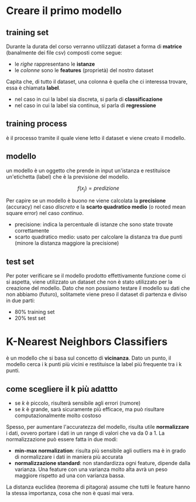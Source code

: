 # Creare il primo modello

## training set
Durante la durata del corso verranno utilizzati dataset a forma di **matrice** (banalmente dei file csv) composti come segue:
- le *righe* rappresentano le **istanze** 
- le *colonne* sono le **features** (proprietà) del nostro dataset

Capita che, di tutto il dataset, una colonna è quella che ci interessa trovare, essa è chiamata **label**.

- nel caso in cui la label sia discreta, si parla di **classificazione**
- nel caso in cui la label sia continua, si parla di **regressione**

## training process
è il processo tramite il quale viene letto il dataset e viene creato il modello.

## modello
un modello è un oggetto che prende in input un'istanza e restituisce un'etichetta (label) che è la previsione del modello.

$$
f(x_j) = predizione
$$

Per capire se un modello è buono ne viene calcolata la **precisione** (accuracy) nel caso *discreto* e la **scarto quadratico medio** (o rooted mean square error) nel caso *continuo*.

- precisione: indica la percentuale di istanze che sono state trovate correttamente
- scarto quadratico medio: usato per calcolare la distanza tra due punti (minore la distanza maggiore la precisione)

## test set
Per poter verificare se il modello prodotto effettivamente funzione come ci si aspetta, viene utilizzato un dataset che non è stato utilizzato per la creazione del modello. Dato che non possiamo testare il modello su dati che non abbiamo (futuro), solitamete viene preso il dataset di partenza e diviso in due parti:
- 80% training set
- 20% test set

# K-Nearest Neighbors Classifiers
è un modello che si basa sul concetto di **vicinanza**. Dato un punto, il modello cerca i k punti più vicini e restituisce la label più frequente tra i k punti.

## come scegliere il k più adattto
- se $k$ è piccolo, risulterà sensibile agli errori (rumore)
- se $k$ è grande, sarà sicuramente più efficace, ma può risultare computazionalmente molto costoso

Spesso, per aumentare l'accuratezza del modello, risulta utile **normalizzare** i dati, ovvero portare i dati in un range di valori che va da 0 a 1.
La normalizzazione può essere fatta in due modi:
- **min-max normalization**: risulta più sensibile agli outliers ma è in grado di normalizzare i dati in maniera più accurata
- **normalizzazione standard**: non standardizza ogni feature, dipende dalla varianza. Una feature con una varianza molto alta avrà un peso maggiore rispetto ad una con varianza bassa.

La distanza euclidea (teorema di pitagora) assume che tutti le feature hanno la stessa importanza, cosa che non è quasi mai vera.

